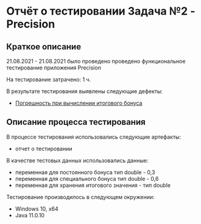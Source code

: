 # Отчёт о тестировании Задача №2 - Precision

## Краткое описание

21.08.2021 - 21.08.2021 было проведено проведено функциональное тестирование приложения Precision

На тестирование затрачено: 1 ч.

В результате тестирования выявлены следующие дефекты:
* [Погрешность при вычислении итогового бонуса](https://github.com/vitkakim/java-l1.2-z2/issues/1#issue-976205797) 

## Описание процесса тестирования

В процессе тестирования использовались следующие артефакты:
* отчет о тестировании


В качестве тестовых данных использовались данные:
* переменная для постоянного бонуса тип double - 0,3
* переменная для специального бонуса тип double - 0,6
* переменная для хранения итогового значения - тип double

Тестирование производилось в следующем окружении:
* Windows 10, х64
* Java 11.0.10